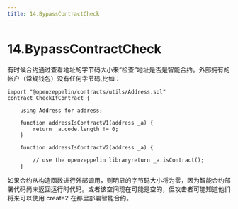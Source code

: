 ```yaml
---
title: 14.BypassContractCheck
---
```


# 14.BypassContractCheck
有时候合约通过查看地址的字节码大小来“检查”地址是否是智能合约。外部拥有的帐户（常规钱包）没有任何字节码,比如：

```solidity
import "@openzeppelin/contracts/utils/Address.sol"
contract CheckIfContract {

    using Address for address;

    function addressIsContractV1(address _a) {
        return _a.code.length != 0;
    }

    function addressIsContractV2(address _a) {

        // use the openzeppelin libraryreturn _a.isContract();
    }
```

如果合约从构造函数进行外部调用，则明显的字节码大小将为零，因为智能合约部署代码尚未返回运行时代码。或者该空间现在可能是空的，但攻击者可能知道他们将来可以使用 create2 在那里部署智能合约。